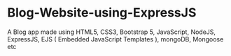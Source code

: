 # Blog-Website-using-ExpressJS
A Blog app made using HTML5, CSS3, Bootstrap 5, JavaScript, NodeJS, ExpressJS, EJS ( Embedded JavaScript Templates ), mongoDB, Mongoose etc
